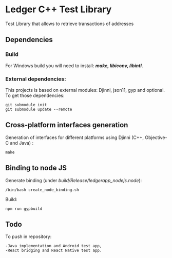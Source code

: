 # Ledger C++ Test Library

Test Library that allows to retrieve transactions of addresses

## Dependencies

### Build
For Windows build you will need to install: **_make, libiconv, libintl_**.

### External dependencies:

This projects is based on external modules: Djinni, json11, gyp and optional.
To get those dependencies:

```
git submodule init
git submodule update --remote
```

## Cross-platform interfaces generation

Generation of interfaces for different platforms using Djinni (C++, Objective-C and Java) :

```
make
```

## Binding to node JS

Generate binding (under _build/Release/ledgerapp_nodejs.node_):

```
/bin/bash create_node_binding.sh
```

Build:

```
npm run gypbuild
```

## Todo

To push in repository:

	-Java implementation and Android test app,
	-React bridging and React Native test app.
